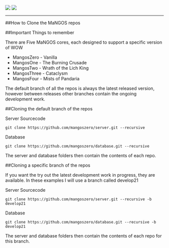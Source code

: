 [![](/wiki/icons/home.gif)](/wiki/Home.md) 
[![](/wiki/icons/back.gif)](/wiki/Installation%20Guides/Installation%20Guides.md)

----------

##How to Clone the MaNGOS repos
 
##Important Things to remember

There are Five MaNGOS cores, each designed to support a specific version of WOW

* MangosZero - Vanilla
* MangosOne - The Burning Crusade
* MangosTwo - Wrath of the Lich King
* MangosThree - Cataclysm
* MangosFour - Mists of Pandaria

The default branch of all the repos is always the latest released version, however between releases other branches contain the ongoing development work.

##Cloning the default branch of the repos

Server Sourcecode

    git clone https://github.com/mangoszero/server.git --recursive

Database

    git clone https://github.com/mangoszero/database.git --recursive

The server and database folders then contain the contents of each repo.

##Cloning a specific branch of the repos

If you want the try out the latest development work in progress, they are available. In these examples I will use a branch called develop21

Server Sourcecode

    git clone https://github.com/mangoszero/server.git --recursive -b develop21

Database

    git clone https://github.com/mangoszero/database.git --recursive -b develop21

The server and database folders then contain the contents of each repo for this branch.
